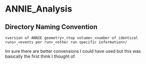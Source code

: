 # ANNIE_Analysis
 
## **Directory Naming Convention**
`<version of ANNIE geometry>_<top volume>_<number of identical runs>_<events per run>_<other run specific information>/`

Im sure there are better convensions I could have used but this was basically the first think I thought of.
